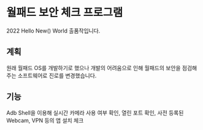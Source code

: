 # 월패드 보안 체크 프로그램
2022 Hello New() World 출품작입니다.

## 계획
원래 월패드 OS를 개발하기로 했으나 개발의 어려움으로 인해 월패드의 보안을 점검해주는 소프트웨어로 진로를 변경했습니다.

## 기능
Adb Shell을 이용해 실시간 카메라 사용 여부 확인, 열린 포트 확인, 사전 등록된 Webcam, VPN 등의 앱 설치 체크
